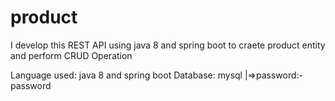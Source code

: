 # product
I develop this REST API using java 8 and spring boot to craete product entity and perform CRUD Operation

Language used: java 8 and spring boot
Database: mysql
    |=>password:- password
